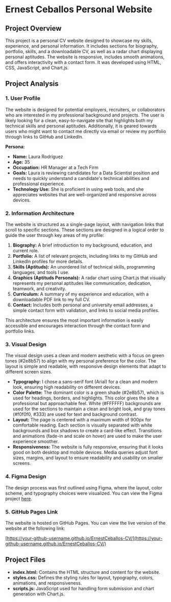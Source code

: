 # Ernest Ceballos Personal Website

## Project Overview

This project is a personal CV website designed to showcase my skills, experience, and personal information. It includes sections for biography, portfolio, skills, and a downloadable CV, as well as a radar chart displaying personal aptitudes. The website is responsive, includes smooth animations, and offers interactivity with a contact form. It was developed using HTML, CSS, JavaScript, and Chart.js.

## Project Analysis

### 1. User Profile

The website is designed for potential employers, recruiters, or collaborators who are interested in my professional background and projects. The user is likely looking for a clean, easy-to-navigate site that highlights both my technical skills and personal aptitudes. Additionally, it is geared towards users who might want to contact me directly via email or review my portfolio through links to GitHub and LinkedIn.

**Persona:**
- **Name:** Laura Rodríguez
- **Age:** 35
- **Occupation:** HR Manager at a Tech Firm
- **Goals:** Laura is reviewing candidates for a Data Scientist position and needs to quickly understand a candidate's technical abilities and professional experience.
- **Technology Use:** She is proficient in using web tools, and she appreciates websites that are well-organized and responsive across devices.

### 2. Information Architecture

The website is structured as a single-page layout, with navigation links that scroll to specific sections. These sections are designed in a logical order to guide the user through key areas of my profile:
1. **Biography:** A brief introduction to my background, education, and current role.
2. **Portfolio:** A list of relevant projects, including links to my GitHub and LinkedIn profiles for more details.
3. **Skills (Aptituds):** An unordered list of technical skills, programming languages, and tools I use.
4. **Graphics (Aptituds Personals):** A radar chart using Chart.js that visually represents my personal aptitudes like communication, dedication, teamwork, and creativity.
5. **Curriculum:** A summary of my experience and education, with a downloadable PDF link to my full CV.
6. **Contact:** Includes both personal and university email addresses, a simple contact form with validation, and links to social media profiles.

This architecture ensures the most important information is easily accessible and encourages interaction through the contact form and portfolio links.

### 3. Visual Design

The visual design uses a clean and modern aesthetic with a focus on green tones (#2e8b57) to align with my personal preference for the color. The layout is simple and readable, with responsive design elements that adapt to different screen sizes.

- **Typography:** I chose a sans-serif font (Arial) for a clean and modern look, ensuring high readability on different devices.
- **Color Palette:** The dominant color is a green shade (#2e8b57), which is used for headings, borders, and highlights. This color gives the site a professional but approachable feel. White (#FFFFFF) backgrounds are used for the sections to maintain a clean and bright look, and gray tones (#f0f0f0, #333) are used for text and background contrast.
- **Layout:** The page is centered with a maximum width of 900px for comfortable reading. Each section is visually separated with white backgrounds and box shadows to create a card-like effect. Transitions and animations (fade-in and scale on hover) are used to make the user experience smoother.
- **Responsiveness:** The website is fully responsive, ensuring that it looks good on both desktop and mobile devices. Media queries adjust font sizes, margins, and layout to ensure readability and usability on smaller screens.

### 4. Figma Design

The design process was first outlined using Figma, where the layout, color scheme, and typography choices were visualized. You can view the Figma project [here](https://www.figma.com/file/your-project-link).

### 5. GitHub Pages Link

The website is hosted on GitHub Pages. You can view the live version of the website at the following link:

[https://your-github-username.github.io/ErnestCeballos-CV/](https://your-github-username.github.io/ErnestCeballos-CV/)

## Project Files

- **index.html:** Contains the HTML structure and content for the website.
- **styles.css:** Defines the styling rules for layout, typography, colors, animations, and responsiveness.
- **scripts.js:** JavaScript used for handling form submission and chart generation with Chart.js.
